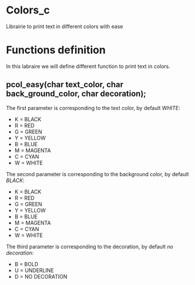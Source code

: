 # Colors_c
Librairie to print text in different colors with ease 

# Functions definition
In this labraire we will define different function to print text in colors.

## pcol_easy(char text_color, char back_ground_color, char decoration);
The first parameter is corresponding to the text color, by default *WHITE*:
- K = BLACK
- R = RED
- G = GREEN
- Y = YELLOW
- B = BLUE
- M = MAGENTA
- C = CYAN
- W = WHITE

The second parameter is corresponding to the background color, by default *BLACK*:
- K = BLACK
- R = RED
- G = GREEN
- Y = YELLOW
- B = BLUE
- M = MAGENTA
- C = CYAN
- W = WHITE

The third parameter is corresponding to the decoration, by default *no decoration*:
- B = BOLD
- U = UNDERLINE
- D = NO DECORATION